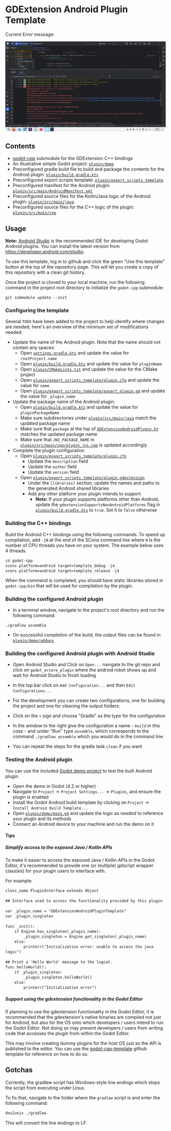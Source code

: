 # GDExtension Android Plugin Template
Current Error message:

![Current error](./error.png)

## Contents
* [godot-cpp](godot-cpp) submodule for the GDExtension C++ bindings
* An illustrative simple Godot project: [`plugin/demo`](plugin/demo)
* Preconfigured gradle build file to build and package the contents for the Android plugin: 
  [`plugin/build.gradle.kts`](plugin/build.gradle.kts)
* Preconfigured export scripts template: 
  [`plugin/export_scripts_template`](plugin/export_scripts_template)
* Preconfigured manifest for the Android plugin:
  [`plugin/src/main/AndroidManifest.xml`](plugin/src/main/AndroidManifest.xml)
* Preconfigured source files for the Kotlin/Java logic of the Android plugin: 
  [`plugin/src/main/java`](plugin/src/main/java)
* Preconfigured source files for the C++ logic of the plugin: [`plugin/src/main/cpp`](plugin/src/main/cpp)

## Usage
**Note:** [Android Studio](https://developer.android.com/studio) is the recommended IDE for 
developing Godot Android plugins. 
You can install the latest version from https://developer.android.com/studio.

To use this template, log in to github and click the green "Use this template" button at the top 
of the repository page.
This will let you create a copy of this repository with a clean git history.

Once the project is cloned to your local machine, run the following command in the project root 
directory to initialize the `godot-cpp` submodule:
```
git submodule update --init
```

### Configuring the template
Several `TODO` have been added to the project to help identify where changes are needed; here's an 
overview of the minimum set of modifications needed:
* Update the name of the Android plugin. Note that the name should not contain any spaces:
  * Open [`settings.gradle.kts`](settings.gradle.kts) and update the value for `rootProject.name`
  * Open [`plugin/build.gradle.kts`](plugin/build.gradle.kts) and update the value for `pluginName`
  * Open [`plugin/CMakeLists.txt`](plugin/CMakeLists.txt) and update the value for the CMake project
  * Open [`plugin/export_scripts_template/plugin.cfg`](plugin/export_scripts_template/plugin.cfg)
    and update the value for `name`
  * Open [`plugin/export_scripts_template/export_plugin.gd`](plugin/export_scripts_template/export_plugin.gd)
    and update the value for `_plugin_name`
* Update the package name of the Android plugin:
  * Open [`plugin/build.gradle.kts`](plugin/build.gradle.kts) and update the value for `pluginPackageName`
  * Make sure subdirectories under [`plugin/src/main/java`](plugin/src/main/java) match the 
    updated package name
  * Make sure that `package` at the top of [`GDExtensionAndroidPlugin.kt`](plugin/src/main/java/org/godotengine/plugin/android/gdextension/template/GDExtensionAndroidPlugin.kt)
    matches the updated package name
  * Make sure that `JNI_PACKAGE_NAME` in [`plugin/src/main/cpp/plugin_jni.cpp`](plugin/src/main/cpp/plugin_jni.cpp)
    is updated accordingly
* Complete the plugin configuration
  * Open [`plugin/export_scripts_template/plugin.cfg`](plugin/export_scripts_template/plugin.cfg)
    * Update the `description` field
    * Update the `author` field
    * Update the `version` field
  * Open [`plugin/export_scripts_template/plugin.gdextension`](plugin/export_scripts_template/plugin.gdextension)
    * Under the `[libraries]` section, update the names and paths to the generated Android shared 
      libraries
    * Add any other platform your plugin intends to support
      * **Note:** If your plugin supports platforms other than Android, update the 
        `gdextensionSupportsNonAndroidPlatforms` flag in [`plugin/build.gradle.kts`](plugin/build.gradle.kts)
        to `true`. Set it to `false` otherwise

### Building the C++ bindings
Build the Android C++ bindings using the following commands. To speed up compilation, add `-jN` at
the end of the SCons command line where `N` is the number of CPU threads you have on your system.
The example below uses 4 threads.
```
cd godot-cpp
scons platform=android target=template_debug -j4
scons platform=android target=template_release -j4
```

When the command is completed, you should have static libraries stored in `godot-cpp/bin` that
will be used for compilation by the plugin.

### Building the configured Android plugin
- In a terminal window, navigate to the project's root directory and run the following command:
```
./gradlew assemble
```
- On successful completion of the build, the output files can be found in
  [`plugin/demo/addons`](plugin/demo/addons)

### Building the configured Android plugin with Android Studio
- Open Android Studio and Click on `Open...` navigate to the git repo and click on `godot_arcore_plugin` where the android robot shows up and wait for Android Studio to finish loading

- In the top bar click on `Add Configuration...` and then `Edit Configurations...`

- For the development you can create two configurations, one for building the project and one for cleaning the output folders:

- Click on the `+` sign and choose "Gradle" as the type for the configuration

- In the window to the right give the configuration a name - *`build` in this case* - and under "Run" type `assemble`, which corresponds to the command `./gradlew assemble` which you would do in the command line

- You can repeat the steps for the gradle task `clean` if you want

### Testing the Android plugin
You can use the included [Godot demo project](plugin/demo/project.godot) to test the built Android 
plugin

- Open the demo in Godot (4.2 or higher)
- Navigate to `Project` -> `Project Settings...` -> `Plugins`, and ensure the plugin is enabled
- Install the Godot Android build template by clicking on `Project` -> `Install Android Build Template...`
- Open [`plugin/demo/main.gd`](plugin/demo/main.gd) and update the logic as needed to reference 
  your plugin and its methods
- Connect an Android device to your machine and run the demo on it

#### Tips

##### Simplify access to the exposed Java / Kotlin APIs

To make it easier to access the exposed Java / Kotlin APIs in the Godot Editor, it's recommended to
provide one (or multiple) gdscript wrapper class(es) for your plugin users to interface with.

For example:

```
class_name PluginInterface extends Object

## Interface used to access the functionality provided by this plugin

var _plugin_name = "GDExtensionAndroidPluginTemplate"
var _plugin_singleton

func _init():
	if Engine.has_singleton(_plugin_name):
		_plugin_singleton = Engine.get_singleton(_plugin_name)
	else:
		printerr("Initialization error: unable to access the java logic")

## Print a 'Hello World' message to the logcat.
func helloWorld():
	if _plugin_singleton:
		_plugin_singleton.helloWorld()
	else:
		printerr("Initialization error")

```

##### Support using the gdextension functionality in the Godot Editor

If planning to use the gdextension functionality in the Godot Editor, it is recommended that the 
gdextension's native binaries are compiled not just for Android, but also for the OS onto which 
developers / users intend to run the Godot Editor. Not doing so may prevent developers / 
users from writing code that accesses the plugin from within the Godot Editor.

This may involve creating dummy plugins for the host OS just so the API is published to the 
editor. You can use the [godot-cpp-template](https://github.com/godotengine/godot-cpp-template) 
github template for reference on how to do so.

## Gotchas

Currently, the gradlew script has Windows-style line endings which stops the script from executing under Linux.

To fix that, navigate to the folder where the `gradlew` script is and enter the following command:

```sh
dos2unix ./gradlew
```

This will convert the line endings to LF.
